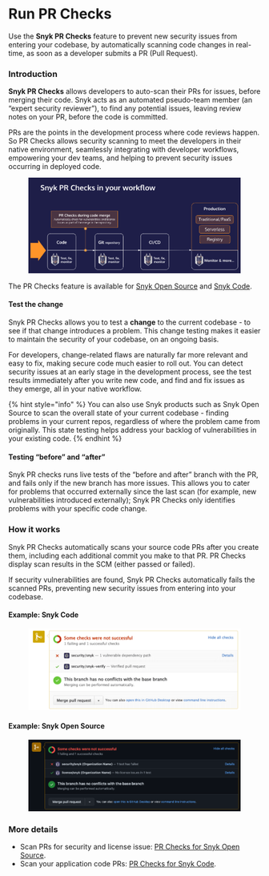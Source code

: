 # Run PR Checks

Use the **Snyk PR Checks** feature to prevent new security issues from entering your codebase, by automatically scanning code changes in real-time, as soon as a developer submits a PR (Pull Request).

### Introduction

**Snyk PR Checks** allows developers to auto-scan their PRs for issues, before merging their code. Snyk acts as an automated pseudo-team member (an “expert security reviewer”), to find any potential issues, leaving review notes on your PR, before the code is committed.

PRs are the points in the development process where code reviews happen. So PR Checks allows security scanning to meet the developers in their native environment, seamlessly integrating with developer workflows, empowering your dev teams, and helping to prevent security issues occurring in deployed code.

<figure><img src="../../../.gitbook/assets/Screenshot 2022-09-20 at 11.27.44.png" alt=""><figcaption></figcaption></figure>

The PR Checks feature is available for [Snyk Open Source](pr-checks-for-snyk-open-source/) and [Snyk Code](pr-checks-for-snyk-code/).

#### Test the change

Snyk PR Checks allows you to test a **change** to the current codebase - to see if that change introduces a problem. This change testing makes it easier to maintain the security of your codebase, on an ongoing basis.

For developers, change-related flaws are naturally far more relevant and easy to fix, making secure code much easier to roll out. You can detect security issues at an early stage in the development process, see the test results immediately after you write new code, and find and fix issues as they emerge, all in your native workflow.

{% hint style="info" %}
You can also use Snyk products such as Snyk Open Source to scan the overall state of your current codebase - finding problems in your current repos, regardless of where the problem came from originally. This state testing helps address your backlog of vulnerabilities in your existing code.
{% endhint %}

#### Testing “before” and “after”

Snyk PR checks runs live tests of the “before and after” branch with the PR, and fails only if the new branch has more issues. This allows you to cater for problems that occurred externally since the last scan (for example, new vulnerabilities introduced externally); Snyk PR Checks only identifies problems with your specific code change.

### How it works

Snyk PR Checks automatically scans your source code PRs after you create them, including each additional commit you make to that PR. PR Checks display scan results in the SCM (either passed or failed).

If security vulnerabilities are found, Snyk PR Checks automatically fails the scanned PRs, preventing new security issues from entering into your codebase.

#### Example: Snyk Code

<figure><img src="../../../.gitbook/assets/image2.png" alt=""><figcaption></figcaption></figure>

#### Example: Snyk Open Source

<figure><img src="../../../.gitbook/assets/image3.png" alt=""><figcaption></figcaption></figure>

### More details

* Scan PRs for security and license issue: [PR Checks for Snyk Open Source](pr-checks-for-snyk-open-source/).
* Scan your application code PRs: [PR Checks for Snyk Code](pr-checks-for-snyk-code/).
